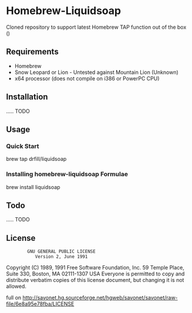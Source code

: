 # Homebrew-Liquidsoap

Cloned repository to support latest Homebrew TAP function out of the box ()

## Requirements

* Homebrew
* Snow Leopard or Lion - Untested against Mountain Lion (Unknown)
* x64 processor (does not compile on i386 or PowerPC CPU)

## Installation

..... TODO

## Usage

### Quick Start

brew tap drfill/liquidsoap

### Installing homebrew-liquidsoap Formulae

brew install liquidsoap

## Todo

..... TODO

## License

			GNU GENERAL PUBLIC LICENSE
		       Version 2, June 1991

 Copyright (C) 1989, 1991 Free Software Foundation, Inc.
                       59 Temple Place, Suite 330, Boston, MA  02111-1307  USA
 Everyone is permitted to copy and distribute verbatim copies
 of this license document, but changing it is not allowed.

full on http://savonet.hg.sourceforge.net/hgweb/savonet/savonet/raw-file/6e8a95e78fba/LICENSE